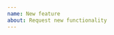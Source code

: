 ```yaml
---
name: New feature
about: Request new functionality
---
```


<!--
Please describe the behavior that you want to add, and why. Be as clear as possible to avoid confusion.

If you want to request multiple features that aren't directly related, then create one issue per feature.
-->
